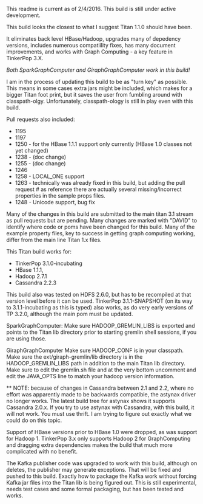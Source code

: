 This readme is current as of 2/4/2016.
This build is still under active development.

This build looks the closest to what I suggest Titan 1.1.0 should have been.

It eliminates back level HBase/Hadoop, upgrades many of depedency versions,
includes numerous compatiility fixes, has many document improvements, and
works with Graph Computing - a key feature in TinkerPop 3.X.

*Both SparkGraphComputer and GiraphGraphComputer work in this build!*

I am in the process of updating this build to be as "turn key" as possible.
This means in some cases extra jars might be included, which makes for a bigger
Titan foot print, but it saves the user from fumbling around with classpath-olgy.
Unfortunately, classpath-ology is still in play even with this build.

Pull requests also included:

* 1195
* 1197
* 1250 - for the HBase 1.1.1 support only currently (HBase 1.0 classes not yet changed)
* 1238 - (doc change)
* 1255 - (doc change)
* 1246
* 1258 - LOCAL_ONE support
* 1263 - technically was already fixed in this build, but adding the pull request # as reference
         there are actually several missing/incorrect properties in the sample props files.
* 1248 - Unicode support, bug fix


Many of the changes in this build are submitted to the main titan 3.1 stream as pull requests
but are pending. Many changes are marked with "DAVID" to identify where code or poms have
been changed for this build. Many of the example property files, key to success in getting
graph computing working, differ from the main line Titan 1.x files.

This Titan build works for:

- TinkerPop 3.1.0-incubating
- HBase 1.1.1, 
- Hadoop 2.7.1
- Cassandra 2.2.3

This build also was tested on HDFS 2.6.0, but has to be recompiled at that version level before it can be used.
TinkerPop 3.1.1-SNAPSHOT (on its way to 3.1.1-incubating as this is typed) also works, as do very early
versions of TP 3.2.0, although the main pom must be updated. 


SparkGraphComputer:
Make sure HADOOP_GREMLIN_LIBS is exported and points to the Titan lib directory prior to starting
gremlin shell sessions, if you are using those.

GiraphGraphComputer
Make sure HADOOP_CONF is in your classpath.
Make sure the ext/giraph-gremlin/lib directory is in the HADOOP_GREMLIN_LIBS path in addition to the main Titan lib directory.
Make sure to edit the gremlin.sh file and at the very bottom uncomment and edit the JAVA_OPTS line to match your hadoop version information.


** NOTE: because of changes in Cassandra between 2.1 and 2.2, where no effort was apparently made to be backwards compatible,
the astynax driver no longer works.  The latest build tree for astynax shows it supports Cassandra 2.0.x.  If you try to use
astynax with Cassandra, with this build, it will not work.  You must use thrift.  I am trying to figure out exactly what we could do on this topic.


Support of HBase versions prior to HBase 1.0 were dropped, as was support for Hadoop 1.
TinkerPop 3.x only supports Hadoop 2 for GraphComputing and dragging extra dependencies
makes the build that much more complicated with no benefit.

The Kafka publisher code was upgraded to work with this build, although on deletes,
the publisher may generate exceptions.  That will be fixed and pushed to this build.
Exactly how to package the Kafka work without forcing Kafka jar files into the Titan
lib is being figured out. This is still experimental, needs test cases and some formal
packaging, but has been tested and works.

